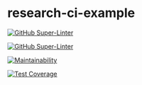 # research-ci-example

[![GitHub Super-Linter](https://github.com/wiv33/research-ci-tutorial/workflows/Lint%20Code%20Base/badge.svg)](https://github.com/wiv33/research-ci-tutorial/actions?query=workflow%3A%22Lint+Code+Base%22)

[![GitHub Super-Linter](https://github.com/wiv33/research-ci-tutorial/workflows/Coverage%20Report/badge.svg)](https://github.com/wiv33/research-ci-tutorial/actions?query=workflow%3A%22Coverage+Report%22)

[![Maintainability](https://api.codeclimate.com/v1/badges/2fd0df0932dc941a684d/maintainability)](https://codeclimate.com/github/wiv33/research-ci-tutorial/maintainability)

[![Test Coverage](https://api.codeclimate.com/v1/badges/2fd0df0932dc941a684d/test_coverage)](https://codeclimate.com/github/wiv33/research-ci-tutorial/test_coverage)

